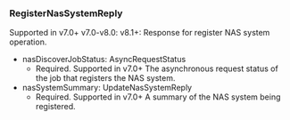### RegisterNasSystemReply
Supported in v7.0+
v7.0-v8.0:
v8.1+: Response for register NAS system operation.

- nasDiscoverJobStatus: AsyncRequestStatus
  - Required. Supported in v7.0+
The asynchronous request status of the job that registers the NAS system.
- nasSystemSummary: UpdateNasSystemReply
  - Required. Supported in v7.0+
A summary of the NAS system being registered.
